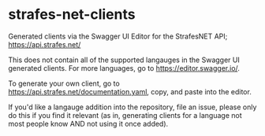 # strafes-net-clients
Generated clients via the Swagger UI Editor for the StrafesNET API; https://api.strafes.net/

This does not contain all of the supported langauges in the Swagger UI generated clients. For more languages, go to https://editor.swagger.io/.

To generate your own client, go to https://api.strafes.net/documentation.yaml, copy, and paste into the editor.

If you'd like a langauge addition into the repository, file an issue, please only do this if you find it relevant (as in, generating clients for a language not most people know AND not using it once added).
